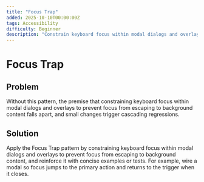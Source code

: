```yaml
---
title: "Focus Trap"
added: 2025-10-10T00:00:00Z
tags: Accessibility
difficulty: Beginner
description: "Constrain keyboard focus within modal dialogs and overlays to prevent focus from escaping to background content."
---
```

# Focus Trap

## Problem

Without this pattern, the premise that constraining keyboard focus within modal dialogs and overlays to prevent focus from escaping to background content falls apart, and small changes trigger cascading regressions.

## Solution

Apply the Focus Trap pattern by constraining keyboard focus within modal dialogs and overlays to prevent focus from escaping to background content, and reinforce it with concise examples or tests. For example, wire a modal so focus jumps to the primary action and returns to the trigger when it closes.
